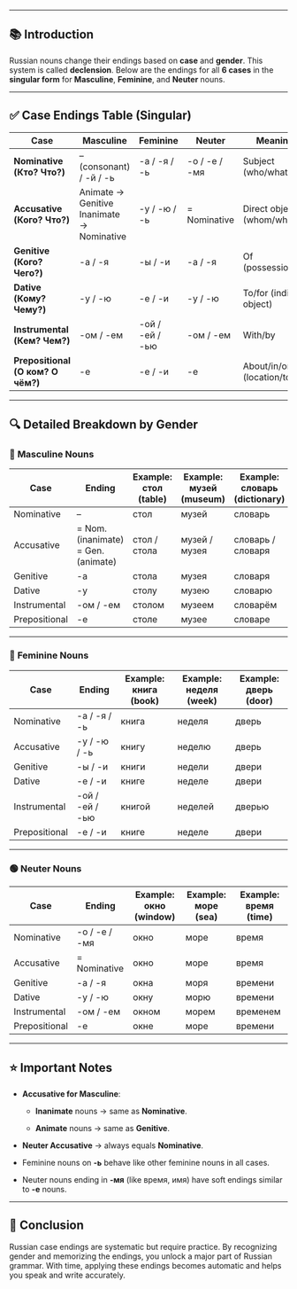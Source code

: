 
---
## 📚 **Introduction**

Russian nouns change their endings based on **case** and **gender**. This system is called **declension**. Below are the endings for all **6 cases** in the **singular form** for **Masculine**, **Feminine**, and **Neuter** nouns.

---

## ✅ **Case Endings Table (Singular)**

|**Case**|**Masculine**|**Feminine**|**Neuter**|**Meaning**|
|---|---|---|---|---|
|**Nominative (Кто? Что?)**|– (consonant) / -й / -ь|-а / -я / -ь|-о / -е / -мя|Subject (who/what)|
|**Accusative (Кого? Что?)**|Animate → Genitive Inanimate → Nominative|-у / -ю / -ь|= Nominative|Direct object (whom/what)|
|**Genitive (Кого? Чего?)**|-а / -я|-ы / -и|-а / -я|Of (possession)|
|**Dative (Кому? Чему?)**|-у / -ю|-е / -и|-у / -ю|To/for (indirect object)|
|**Instrumental (Кем? Чем?)**|-ом / -ем|-ой / -ей / -ью|-ом / -ем|With/by|
|**Prepositional (О ком? О чём?)**|-е|-е / -и|-е|About/in/on (location/topic)|

---

## 🔍 **Detailed Breakdown by Gender**

### 🔵 **Masculine Nouns**

|**Case**|**Ending**|**Example: стол (table)**|**Example: музей (museum)**|**Example: словарь (dictionary)**|
|---|---|---|---|---|
|Nominative|–|стол|музей|словарь|
|Accusative|= Nom. (inanimate) = Gen. (animate)|стол / стола|музей / музея|словарь / словаря|
|Genitive|-а|стола|музея|словаря|
|Dative|-у|столу|музею|словарю|
|Instrumental|-ом / -ем|столом|музеем|словарём|
|Prepositional|-е|столе|музее|словаре|

---

### 🔴 **Feminine Nouns**

|**Case**|**Ending**|**Example: книга (book)**|**Example: неделя (week)**|**Example: дверь (door)**|
|---|---|---|---|---|
|Nominative|-а / -я / -ь|книга|неделя|дверь|
|Accusative|-у / -ю / -ь|книгу|неделю|дверь|
|Genitive|-ы / -и|книги|недели|двери|
|Dative|-е / -и|книге|неделе|двери|
|Instrumental|-ой / -ей / -ью|книгой|неделей|дверью|
|Prepositional|-е / -и|книге|неделе|двери|

---

### 🟢 **Neuter Nouns**

|**Case**|**Ending**|**Example: окно (window)**|**Example: море (sea)**|**Example: время (time)**|
|---|---|---|---|---|
|Nominative|-о / -е / -мя|окно|море|время|
|Accusative|= Nominative|окно|море|время|
|Genitive|-а / -я|окна|моря|времени|
|Dative|-у / -ю|окну|морю|времени|
|Instrumental|-ом / -ем|окном|морем|временем|
|Prepositional|-е|окне|море|времени|

---

## ⭐ **Important Notes**

- **Accusative for Masculine**:
    
    - **Inanimate** nouns → same as **Nominative**.
        
    - **Animate** nouns → same as **Genitive**.
        
- **Neuter Accusative** → always equals **Nominative**.
    
- Feminine nouns on **-ь** behave like other feminine nouns in all cases.
    
- Neuter nouns ending in **-мя** (like время, имя) have soft endings similar to **-е** nouns.
    

---

## 🎯 **Conclusion**

Russian case endings are systematic but require practice. By recognizing gender and memorizing the endings, you unlock a major part of Russian grammar. With time, applying these endings becomes automatic and helps you speak and write accurately.